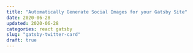 ```yaml
---
title: "Automatically Generate Social Images for your Gatsby Site"
date: 2020-06-28
updated: 2020-06-28
categories: react gatsby
slug: "gatsby-twitter-card"
draft: true
---
```

